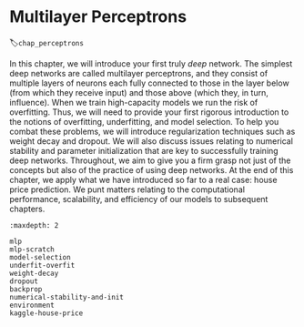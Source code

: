 # Multilayer Perceptrons
:label:`chap_perceptrons`

In this chapter, we will introduce your first truly *deep* network.
The simplest deep networks are called multilayer perceptrons,
and they consist of multiple layers of neurons
each fully connected to those in the layer below
(from which they receive input)
and those above (which they, in turn, influence).
When we train high-capacity models we run the risk of overfitting.
Thus, we will need to provide your first rigorous introduction
to the notions of overfitting, underfitting, and model selection.
To help you combat these problems,
we will introduce regularization techniques such as weight decay and dropout.
We will also discuss issues relating to numerical stability and parameter initialization
that are key to successfully training deep networks.
Throughout, we aim to give you a firm grasp not just of the concepts
but also of the practice of using deep networks.
At the end of this chapter,
we apply what we have introduced so far to a real case: house price prediction.
We punt matters relating to the computational performance,
scalability, and efficiency of our models to subsequent chapters.

```toc
:maxdepth: 2

mlp
mlp-scratch
model-selection
underfit-overfit
weight-decay
dropout
backprop
numerical-stability-and-init
environment
kaggle-house-price
```

